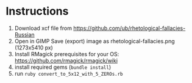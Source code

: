 # Instructions

1. Download xcf file from https://github.com/ub/rhetological-fallacies-Russian
2. Open  in GIMP Save (export) image as rhetological-fallacies.png (1273x5410 px)
3. Install RMagick prerequisites for your OS: https://github.com/rmagick/rmagick/wiki
4. install required gems (`bundle install`)
5. run `ruby convert_to_5x12_with_5_ZEROs.rb`




